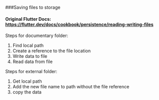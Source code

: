 ###Saving files to storage

#### Original Flutter Docs: https://flutter.dev/docs/cookbook/persistence/reading-writing-files

Steps for documentary folder:
1. Find local path
2. Create a reference to the file location
3. Write data to file
4. Read data from file



Steps for external folder:
1. Get local path
2. Add the new file name to path without the file reference
3. copy the data